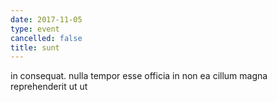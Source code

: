 ```yaml
---
date: 2017-11-05
type: event
cancelled: false
title: sunt
---
```

in consequat. nulla tempor esse officia in non ea cillum magna reprehenderit ut ut